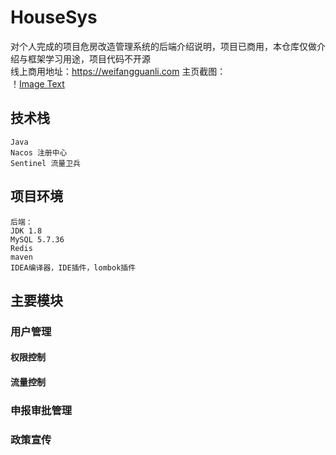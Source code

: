 # HouseSys
对个人完成的项目危房改造管理系统的后端介绍说明，项目已商用，本仓库仅做介绍与框架学习用途，项目代码不开源  
线上商用地址：https://weifangguanli.com
主页截图：    
！[Image Text]()
## 技术栈
```
Java
Nacos 注册中心
Sentinel 流量卫兵
```
## 项目环境
```
后端：
JDK 1.8
MySQL 5.7.36
Redis
maven
IDEA编译器，IDE插件，lombok插件
```
## 主要模块
### 用户管理
#### 权限控制

#### 流量控制

### 申报审批管理

### 政策宣传
